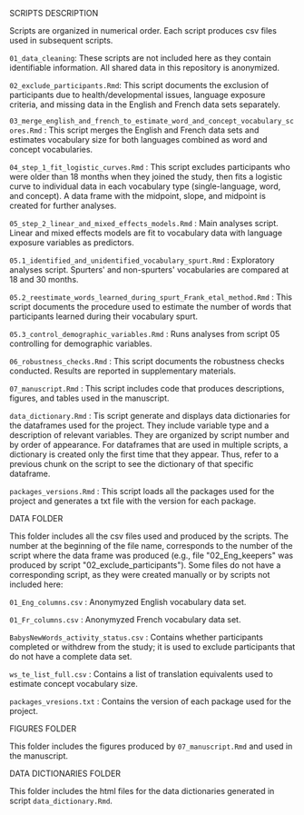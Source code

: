 SCRIPTS DESCRIPTION

Scripts are organized in numerical order. Each script produces csv files used in subsequent scripts.

`01_data_cleaning`: These scripts are not included here as they contain identifiable information. All shared data in this repository is anonymized. 

`02_exclude_participants.Rmd`: This script documents the exclusion of participants due to health/developmental issues, language exposure criteria, and missing data in the English and French data sets separately.

`03_merge_english_and_french_to_estimate_word_and_concept_vocabulary_scores.Rmd` : This script merges the English and French data sets and estimates vocabulary size for both languages combined as word and concept vocabularies.

`04_step_1_fit_logistic_curves.Rmd` : This script excludes participants who were older than 18 months when they joined the study, then fits a logistic curve to individual data in each vocabulary type (single-language, word, and concept). A data frame with the midpoint, slope, and midpoint is created for further analyses.

`05_step_2_linear_and_mixed_effects_models.Rmd` : Main analyses script. Linear and mixed effects models are fit to vocabulary data with language exposure variables as predictors.

`05.1_identified_and_unidentified_vocabulary_spurt.Rmd` : Exploratory analyses script. Spurters' and non-spurters' vocabularies are compared at 18 and 30 months.

`05.2_reestimate_words_learned_during_spurt_Frank_etal_method.Rmd` : This script documents the procedure used to estimate the number of words that participants learned during their vocabulary spurt.

`05.3_control_demographic_variables.Rmd` : Runs analyses from script 05 controlling for demographic variables.

`06_robustness_checks.Rmd` : This script documents the robustness checks conducted. Results are reported in supplementary materials.

`07_manuscript.Rmd` : This script includes code that produces descriptions, figures, and tables used in the manuscript.

`data_dictionary.Rmd` : Tis script generate and displays data dictionaries for the dataframes used for the project. They include variable type and a description of relevant variables. They are organized by script number and by order of appearance. For dataframes that are used in multiple scripts, a dictionary is created only the first time that they appear. Thus, refer to a previous chunk on the script to see the dictionary of that specific dataframe. 

`packages_versions.Rmd` : This script loads all the packages used for the project and generates a txt file with the version for each package.

DATA FOLDER

This folder includes all the csv files used and produced by the scripts. The number at the beginning of the file name, corresponds to the number of the script where the data frame was produced (e.g., file "02_Eng_keepers" was produced by script "02_exclude_participants").
Some files do not have a corresponding script, as they were created manually or by scripts not included here:

`01_Eng_columns.csv` : Anonymyzed English vocabulary data set.

`01_Fr_columns.csv` : Anonymyzed French vocabulary data set.

 `BabysNewWords_activity_status.csv` : Contains whether participants completed or withdrew from the study; it is used to exclude participants that do not have a complete data set.

 `ws_te_list_full.csv` : Contains a list of translation equivalents used to estimate concept vocabulary size.

 `packages_vresions.txt` : Contains the version of each package used for the project.

FIGURES FOLDER

This folder includes the figures produced by `07_manuscript.Rmd` and used in the manuscript.

DATA DICTIONARIES FOLDER

This folder includes the html files for the data dictionaries generated in script `data_dictionary.Rmd`.
